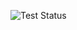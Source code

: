 ![Test Status](https://github.com/Plixo2/KarinaC/blob/master/.github/workflows/gradle.yml/badge.svg)
